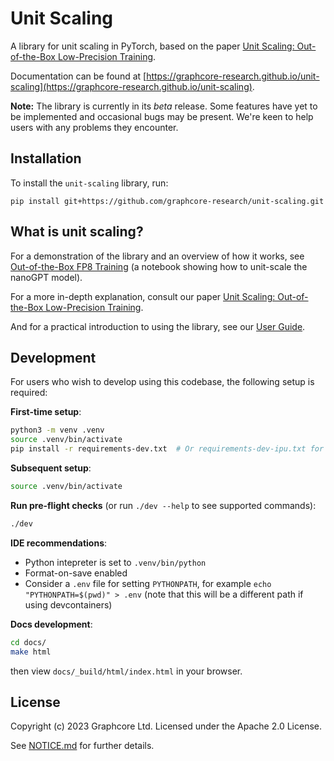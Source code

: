 # Unit Scaling

A library for unit scaling in PyTorch, based on the paper
[Unit Scaling: Out-of-the-Box Low-Precision Training](https://arxiv.org/abs/2303.11257).

Documentation can be found at
[https://graphcore-research.github.io/unit-scaling](https://graphcore-research.github.io/unit-scaling).

**Note:** The library is currently in its _beta_ release.
Some features have yet to be implemented and occasional bugs may be present.
We're keen to help users with any problems they encounter.

## Installation

To install the `unit-scaling` library, run:

```
pip install git+https://github.com/graphcore-research/unit-scaling.git
```

## What is unit scaling?

For a demonstration of the library and an overview of how it works, see
[Out-of-the-Box FP8 Training](https://github.com/graphcore-research/out-of-the-box-fp8-training/blob/main/out_of_the_box_fp8_training.ipynb)
(a notebook showing how to unit-scale the nanoGPT model).

For a more in-depth explanation, consult our paper
[Unit Scaling: Out-of-the-Box Low-Precision Training](https://arxiv.org/abs/2303.11257).

And for a practical introduction to using the library, see our [User Guide](https://graphcore-research.github.io/unit-scaling/user_guide.html).

## Development

For users who wish to develop using this codebase, the following setup is required:

**First-time setup**:

```bash
python3 -m venv .venv
source .venv/bin/activate
pip install -r requirements-dev.txt  # Or requirements-dev-ipu.txt for the ipu
```

**Subsequent setup**:

```bash
source .venv/bin/activate
```

**Run pre-flight checks** (or run `./dev --help` to see supported commands):

```bash
./dev
```

**IDE recommendations**:

- Python intepreter is set to `.venv/bin/python`
- Format-on-save enabled
- Consider a `.env` file for setting `PYTHONPATH`, for example `echo "PYTHONPATH=$(pwd)" > .env`
  (note that this will be a different path if using devcontainers)

**Docs development**:

```bash
cd docs/
make html
```

then view `docs/_build/html/index.html` in your browser.

## License

Copyright (c) 2023 Graphcore Ltd. Licensed under the Apache 2.0 License.

See [NOTICE.md](NOTICE.md) for further details.
